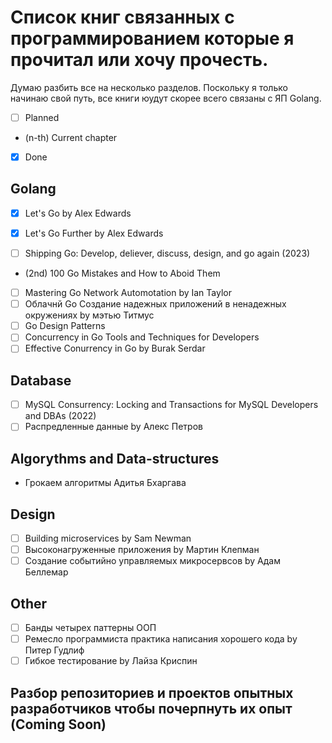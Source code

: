# Список книг связанных с программированием которые я прочитал или хочу прочесть.

Думаю разбить все на несколько разделов.
Поскольку я только начинаю свой путь, все книги юудут скорее всего связаны с ЯП Golang.

- [ ] Planned
- (n-th) Current chapter
- [x] Done

## Golang
- [x] Let's Go by Alex Edwards
- [x] Let's Go Further by Alex Edwards

- [ ] Shipping Go: Develop, deliever, discuss, design, and go again (2023)
- (2nd) 100 Go Mistakes and How to Aboid Them
- [ ] Mastering Go Network Automotation by Ian Taylor
- [ ] Облачнй Go Создание надежных приложений в ненадежных окружениях by мэтью Титмус
- [ ] Go Design Patterns
- [ ] Concurrency in Go Tools and Techniques for Developers
- [ ] Effective Conurrency in Go by Burak Serdar

## Database
- [ ] MySQL Consurrency: Locking and Transactions for MySQL Developers and DBAs (2022)
- [ ] Распредленные данные by Алекс Петров

## Algorythms and Data-structures
- Грокаем алгоритмы Адитья Бхаргава

## Design
- [ ] Building microservices by Sam Newman
- [ ] Высоконагруженные приложения by Мартин Клепман
- [ ] Создание событийно управляемых микросервсов by Адам Беллемар

## Other
- [ ] Банды четырех паттерны ООП
- [ ] Ремесло программиста практика написания хорошего кода by Питер Гудлиф
- [ ] Гибкое тестирование by Лайза Криспин

## Разбор репозиториев и проектов опытных разработчиков чтобы почерпнуть их опыт (Coming Soon)